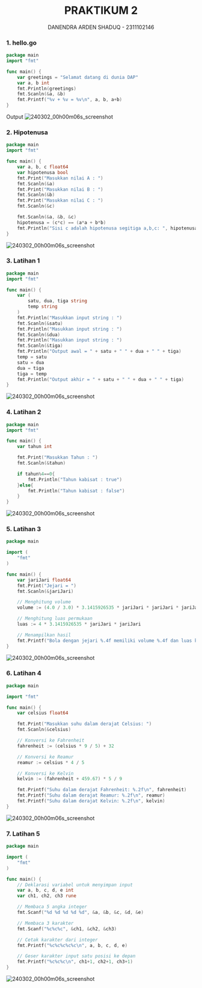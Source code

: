 # <h1 align="center">PRAKTIKUM 2</h1>
<p align="center">DANENDRA ARDEN SHADUQ - 2311102146</p>

### 1. hello.go
```GO
package main
import "fmt"

func main() {
	var greetings = "Selamat datang di dunia DAP"
	var a, b int
	fmt.Println(greetings)
	fmt.Scanln(&a, &b)
	fmt.Printf("%v + %v = %v\n", a, b, a+b)
}
```

Output
![240302_00h00m06s_screenshot](https://github.com/Algoritma-IF01/DANENDRA_ARDEN_SHADUQ_2311102146/blob/main/Praktikum%202/ss/1.png)

### 2. Hipotenusa
```GO
package main
import "fmt"

func main() {
	var a, b, c float64
	var hipotenusa bool
	fmt.Print("Masukkan nilai A : ")
	fmt.Scanln(&a)
	fmt.Print("Masukkan nilai B : ")
	fmt.Scanln(&b)
	fmt.Print("Masukkan nilai C : ")
	fmt.Scanln(&c)

	fmt.Scanln(&a, &b, &c)
	hipotenusa = (c*c) == (a*a + b*b)
	fmt.Println("Sisi c adalah hipotenusa segitiga a,b,c: ", hipotenusa)
}
```
![240302_00h00m06s_screenshot](https://github.com/Algoritma-IF01/DANENDRA_ARDEN_SHADUQ_2311102146/blob/main/Praktikum%202/ss/2.png)

### 3. Latihan 1
```GO
package main
import "fmt"

func main() {
	var (
		satu, dua, tiga string
		temp string
	)
	fmt.Println("Masukkan input string : ")
	fmt.Scanln(&satu)
	fmt.Println("Masukkan input string : ")
	fmt.Scanln(&dua)
	fmt.Println("Masukkan input string : ")
	fmt.Scanln(&tiga)
	fmt.Println("Output awal = " + satu + " " + dua + " " + tiga)
	temp = satu
	satu = dua
	dua = tiga
	tiga = temp
	fmt.Println("Output akhir = " + satu + " " + dua + " " + tiga)
}
```
![240302_00h00m06s_screenshot](https://github.com/Algoritma-IF01/DANENDRA_ARDEN_SHADUQ_2311102146/blob/main/Praktikum%202/ss/3.png)

### 4. Latihan 2
```GO
package main
import "fmt"

func main() {
	var tahun int

	fmt.Print("Masukkan Tahun : ")
	fmt.Scanln(&tahun)

	if tahun%4==0{
		fmt.Println("Tahun kabisat : true")
	}else{
		fmt.Println("Tahun kabisat : false")
	}
}
```
![240302_00h00m06s_screenshot](https://github.com/Algoritma-IF01/DANENDRA_ARDEN_SHADUQ_2311102146/blob/main/Praktikum%202/ss/4.png)

### 5. Latihan 3
```GO
package main

import (
	"fmt"
)

func main() {
	var jariJari float64
	fmt.Print("Jejari = ")
	fmt.Scanln(&jariJari)

	// Menghitung volume
	volume := (4.0 / 3.0) * 3.1415926535 * jariJari * jariJari * jariJari

	// Menghitung luas permukaan
	luas := 4 * 3.1415926535 * jariJari * jariJari

	// Menampilkan hasil
	fmt.Printf("Bola dengan jejari %.4f memiliki volume %.4f dan luas kulit %.4f\n", jariJari, volume, luas)
}
```
![240302_00h00m06s_screenshot](https://github.com/Algoritma-IF01/DANENDRA_ARDEN_SHADUQ_2311102146/blob/main/Praktikum%202/ss/5.png)

### 6. Latihan 4
```GO
package main

import "fmt"

func main() {
    var celsius float64

    fmt.Print("Masukkan suhu dalam derajat Celsius: ")
    fmt.Scanln(&celsius)

    // Konversi ke Fahrenheit
    fahrenheit := (celsius * 9 / 5) + 32

    // Konversi ke Reamur
    reamur := celsius * 4 / 5

    // Konversi ke Kelvin
    kelvin := (fahrenheit + 459.67) * 5 / 9

    fmt.Printf("Suhu dalam derajat Fahrenheit: %.2f\n", fahrenheit)
    fmt.Printf("Suhu dalam derajat Reamur: %.2f\n", reamur)
    fmt.Printf("Suhu dalam derajat Kelvin: %.2f\n", kelvin)
}
```
![240302_00h00m06s_screenshot](https://github.com/Algoritma-IF01/DANENDRA_ARDEN_SHADUQ_2311102146/blob/main/Praktikum%202/ss/6.png)

### 7. Latihan 5
```GO
package main

import (
	"fmt"
)

func main() {
	// Deklarasi variabel untuk menyimpan input
	var a, b, c, d, e int
	var ch1, ch2, ch3 rune

	// Membaca 5 angka integer
	fmt.Scanf("%d %d %d %d %d", &a, &b, &c, &d, &e)

	// Membaca 3 karakter
	fmt.Scanf("%c%c%c", &ch1, &ch2, &ch3)

	// Cetak karakter dari integer
	fmt.Printf("%c%c%c%c%c\n", a, b, c, d, e)

	// Geser karakter input satu posisi ke depan
	fmt.Printf("%c%c%c\n", ch1+1, ch2+1, ch3+1)
}

```
![240302_00h00m06s_screenshot](https://github.com/Algoritma-IF01/DANENDRA_ARDEN_SHADUQ_2311102146/blob/main/Praktikum%202/ss/7.png)
